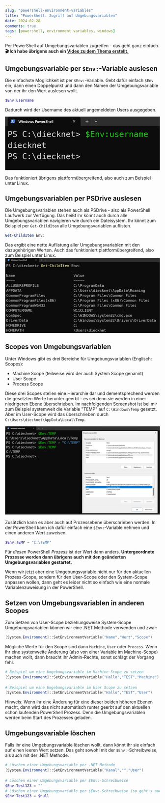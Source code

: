 ```yaml
---
slug: "powershell-environment-variables"
title: "PowerShell: Zugriff auf Umgebungsvariablen"
date: 2024-02-28
comments: true
tags: [powershell, environment variables, windows]
---
```


Per PowerShell auf Umgebungsvariablen zugreifen - das geht ganz einfach.  
**🎬 Ich habe übrigens auch ein [Video zu dem Thema erstellt.](https://youtu.be/25-jcylahSo)**

## Umgebungsvariable per `$Env:`-Variable auslesen

Die einfachste Möglichkeit ist per `$Env:`-Variable. Gebt dafür einfach `$Env` ein, dann einen Doppelpunkt und dann den Namen der Umgebungsvariable von der ihr den Wert auslesen wollt.

```powershell
$Env:username
```

Dadurch wird der Username des aktuell angemeldeten Users ausgegeben.

[![Beispiel Ausgabe von $Env:username in der PowerShell - der aktuelle Username wird angezeigt](/images/2024/2024-02-28_PowerShell_ENV_1.jpg "Beispiel Ausgabe von $Env:username in der PowerShell - der aktuelle Username wird angezeigt")](/images/2024/2024-02-28_PowerShell_ENV_1.jpg)

Das funktioniert übrigens plattformübergreifend, also auch zum Beispiel unter Linux.

## Umgebungsvariablen per PSDrive auslesen

Die Umgebungsvariablen stehen auch als PSDrive - also als PowerShell Laufwerk zur Verfügung. Das heißt ihr könnt auch durch alle Umgebungsvariablen navigieren wie durch ein Dateisystem. Ihr könnt zum Beispiel per `Get-ChildItem` alle Umgebungsvariablen auflisten.

```powershell
Get-ChildItem Env:
```

Das ergibt eine nette Auflistung aller Umgebungsvariablen mit den dazugehörigen Werten. Auch das funktioniert plattformübergreifend, also zum Beispiel unter Linux.
[![Beispiel Ausgabe Get-ChildItem Env: in der PowerShell - die Umgebungsvariablen werden aufgelistet](/images/2024/2024-02-28_PowerShell_ENV_2.jpg "Beispiel Ausgabe Get-ChildItem Env: in der PowerShell - die Umgebungsvariablen werden aufgelistet")](/images/2024/2024-02-28_PowerShell_ENV_2.jpg)

## Scopes von Umgebungsvariablen

Unter Windows gibt es drei Bereiche für Umgebungsvariablen (Englisch: Scopes):

- Machine Scope (teilweise wird der auch System Scope genannt)
- User Scope
- Process Scope
  
Diese drei Scopes stellen eine Hierarchie dar und dementsprechend werden die gesetzten Werte herunter geerbt - es sei denn sie werden in einer niedrigeren Ebene überschrieben.
Im nachfolgenden Screenshot ist bei mir zum Beispiel systemweit die Variable "TEMP" auf `C:\Windows\Temp` gesetzt. Aber im User-Scope wird das überschrieben durch `C:\Users\diecknet\AppData\Local\Temp`.

[![Beispiel von Umgebungsvariablen - GUI und PowerShell nebeneinander](/images/2024/2024-02-28_PowerShell_ENV_3.jpg "Beispiel von Umgebungsvariablen - GUI und PowerShell nebeneinander")](/images/2024/2024-02-28_PowerShell_ENV_3.jpg)

Zusätzlich kann es aber auch auf Prozessebene überschrieben werden. In der PowerShell kann ich dafür einfach eine `$Env:`-Variable nehmen und einen anderen Wert zuweisen.

```powershell
$Env:TEMP = "C:\TEMP"
```

Für *diesen* PowerShell *Prozess* ist der Wert dann anders. **Untergeordnete Prozesse werden dann übrigens auch mit den geänderten Umgebungsvariablen gestartet.**  

Wenn wir jetzt aber eine Umgebungsvariable nicht nur für den aktuellen Prozess-Scope, sondern für den User-Scope oder den System-Scope anpassen wollen, dann geht es leider nicht so einfach wie eine normale Variablenzuweisung in der PowerShell.

## Setzen von Umgebungsvariablen in anderen Scopes

Zum Setzen von User-Scope beziehungsweise System-Scope Umgebungsvariablen können wir eine .NET Methode verwenden und zwar:

```powershell
[System.Environment]::SetEnvironmentVariable("Name","Wert","Scope")
```

Mögliche Werte für den Scope sind dann `Machine`, `User` oder `Process`. Wenn ihr eine systemweite Änderung (also von einer Variable im Machine-Scope) machen wollt, dann braucht ihr Admin-Rechte, sonst schlägt der Vorgang fehl.

```powershell
# Beispiel um eine Umgebungsvariable im Machine Scope zu setzen
[System.Environment]::SetEnvironmentVariable("Hallo","TEST","Machine")

# Beispiel um eine Umgebungsvariable im User Scope zu setzen
[System.Environment]::SetEnvironmentVariable("Hallo","TEST","User")
```

Hinweis: Wenn ihr eine Änderung für eine dieser beiden höheren Ebenen macht, dann wird das nicht automatisch runter geerbt auf den aktuellen schon laufenden PowerShell Prozess. Denn die Umgebungsvariablen werden beim Start des Prozesses geladen.

## Umgebungsvariable löschen

Falls ihr eine Umgebungsvariable löschen wollt, dann könnt ihr sie einfach auf einen leeren Wert setzen. Das geht sowohl mit der `$Env:`-Schreibweise, als auch mit der .NET Methode.

```powershell
# Löschen einer Umgebungsvariable per .NET Methode
[System.Environment]::SetEnvironmentVariable("Kanal","","User")

# Löschen einer Umgebungsvariable per $Env:-Schreibweise
$Env:Test123 = ""
# Löschen einer Umgebungsvariable per $Env:-Schreibweise (so geht's auch)
$Env:Test123 = $null
```
